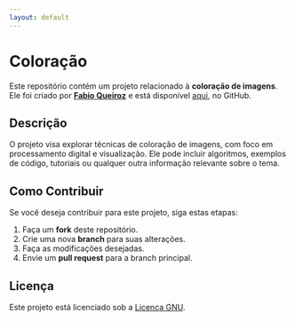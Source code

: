 ```yaml
---
layout: default
---
```


# Coloração

Este repositório contém um projeto relacionado à **coloração de imagens**. Ele foi criado por [**Fabio Queiroz**](https://github.com/fabioqueiroz1415) e está disponível [aqui](https://github.com/fabioqueiroz1415/coloracao), no GitHub.

## Descrição

O projeto visa explorar técnicas de coloração de imagens, com foco em processamento digital e visualização. Ele pode incluir algoritmos, exemplos de código, tutoriais ou qualquer outra informação relevante sobre o tema.

## Como Contribuir

Se você deseja contribuir para este projeto, siga estas etapas:

1. Faça um **fork** deste repositório.
2. Crie uma nova **branch** para suas alterações.
3. Faça as modificações desejadas.
4. Envie um **pull request** para a branch principal.

## Licença

Este projeto está licenciado sob a [Licença GNU](https://github.com/fabioqueiroz1415/coloracao/blob/main/LICENSE).
